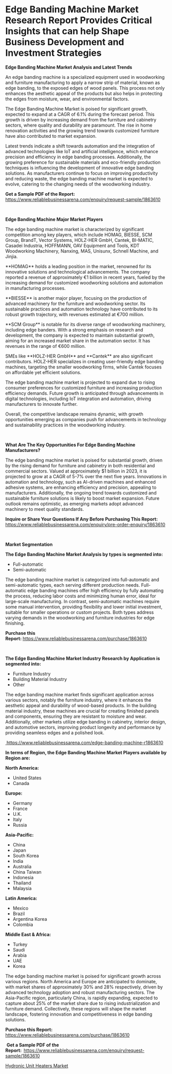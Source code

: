 <p><h1>Edge Banding Machine Market Research Report Provides Critical Insights that can help Shape Business Development and Investment Strategies</h1></p><p><strong>Edge Banding Machine Market Analysis and Latest Trends</strong></p>
<p><p>An edge banding machine is a specialized equipment used in woodworking and furniture manufacturing to apply a narrow strip of material, known as edge banding, to the exposed edges of wood panels. This process not only enhances the aesthetic appeal of the products but also helps in protecting the edges from moisture, wear, and environmental factors.</p><p>The Edge Banding Machine Market is poised for significant growth, expected to expand at a CAGR of 6.1% during the forecast period. This growth is driven by increasing demand from the furniture and cabinetry sectors, where quality and durability are paramount. The rise in home renovation activities and the growing trend towards customized furniture have also contributed to market expansion.</p><p>Latest trends indicate a shift towards automation and the integration of advanced technologies like IoT and artificial intelligence, which enhance precision and efficiency in edge banding processes. Additionally, the growing preference for sustainable materials and eco-friendly production techniques is influencing the development of innovative edge banding solutions. As manufacturers continue to focus on improving productivity and reducing waste, the edge banding machine market is expected to evolve, catering to the changing needs of the woodworking industry.</p></p>
<p><strong>Get a Sample PDF of the Report:&nbsp;</strong> <a href="https://www.reliablebusinessarena.com/enquiry/request-sample/1863610?utm_campaign=2570&utm_medium=2&utm_source=Github&utm_content=ia&utm_term=19022025&utm_id=edge-banding-machine">https://www.reliablebusinessarena.com/enquiry/request-sample/1863610</a></p>
<p>&nbsp;</p>
<p><strong>Edge Banding Machine Major Market Players</strong></p>
<p><p>The edge banding machine market is characterized by significant competition among key players, which include HOMAG, BIESSE, SCM Group, BrandT, Vector Systems, HOLZ-HER GmbH, Cantek, BI-MATIC, Casadei Industria, HOFFMANN, OAV Equipment and Tools, KDT Woodworking Machinery, Nanxing, MAS, Unisunx, Schnell Machine, and Jinjia. </p><p>**HOMAG** holds a leading position in the market, renowned for its innovative solutions and technological advancements. The company reported a revenue of approximately €1 billion in recent years, fueled by the increasing demand for customized woodworking solutions and automation in manufacturing processes.</p><p>**BIESSE** is another major player, focusing on the production of advanced machinery for the furniture and woodworking sector. Its sustainable practices and automation technology have contributed to its robust growth trajectory, with revenues estimated at €700 million. </p><p>**SCM Group** is notable for its diverse range of woodworking machinery, including edge banders. With a strong emphasis on research and development, the company is expected to maintain substantial growth, aiming for an increased market share in the automation sector. It has revenues in the range of €600 million.</p><p>SMEs like **HOLZ-HER GmbH** and **Cantek** are also significant contributors. HOLZ-HER specializes in creating user-friendly edge banding machines, targeting the smaller woodworking firms, while Cantek focuses on affordable yet efficient solutions.</p><p>The edge banding machine market is projected to expand due to rising consumer preferences for customized furniture and increasing production efficiency demands. Future growth is anticipated through advancements in digital technologies, including IoT integration and automation, driving manufacturers to innovate further.</p><p>Overall, the competitive landscape remains dynamic, with growth opportunities emerging as companies push for advancements in technology and sustainability practices in the woodworking industry.</p></p>
<p>&nbsp;</p>
<p><strong>What Are The Key Opportunities For Edge Banding Machine Manufacturers?</strong></p>
<p><p>The edge banding machine market is poised for substantial growth, driven by the rising demand for furniture and cabinetry in both residential and commercial sectors. Valued at approximately $1 billion in 2023, it is projected to grow at a CAGR of 5-7% over the next five years. Innovations in automation and technology, such as AI-driven machines and enhanced adhesive systems, are enhancing efficiency and precision, appealing to manufacturers. Additionally, the ongoing trend towards customized and sustainable furniture solutions is likely to boost market expansion. Future outlook remains optimistic, as emerging markets adopt advanced machinery to meet quality standards.</p></p>
<p><strong>Inquire or Share Your Questions If Any Before Purchasing This Report:</strong> <a href="https://www.reliablebusinessarena.com/enquiry/pre-order-enquiry/1863610?utm_campaign=2570&utm_medium=2&utm_source=Github&utm_content=ia&utm_term=19022025&utm_id=edge-banding-machine">https://www.reliablebusinessarena.com/enquiry/pre-order-enquiry/1863610</a></p>
<p>&nbsp;</p>
<p><strong>Market Segmentation</strong></p>
<p><strong>The Edge Banding Machine Market Analysis by types is segmented into:</strong></p>
<p><ul><li>Full-automatic</li><li>Semi-automatic</li></ul></p>
<p><p>The edge banding machine market is categorized into full-automatic and semi-automatic types, each serving different production needs. Full-automatic edge banding machines offer high efficiency by fully automating the process, reducing labor costs and minimizing human error, ideal for large-scale manufacturing. In contrast, semi-automatic machines require some manual intervention, providing flexibility and lower initial investment, suitable for smaller operations or custom projects. Both types address varying demands in the woodworking and furniture industries for edge finishing.</p></p>
<p><strong>Purchase this Report:&nbsp;</strong><a href="https://www.reliablebusinessarena.com/purchase/1863610?utm_campaign=2570&utm_medium=2&utm_source=Github&utm_content=ia&utm_term=19022025&utm_id=edge-banding-machine">https://www.reliablebusinessarena.com/purchase/1863610</a></p>
<p>&nbsp;</p>
<p><strong>The Edge Banding Machine Market Industry Research by Application is segmented into:</strong></p>
<p><ul><li>Furniture Industry</li><li>Building Material Industry</li><li>Other</li></ul></p>
<p><p>The edge banding machine market finds significant application across various sectors, notably the furniture industry, where it enhances the aesthetic appeal and durability of wood-based products. In the building material industry, these machines are crucial for creating finished panels and components, ensuring they are resistant to moisture and wear. Additionally, other markets utilize edge banding in cabinetry, interior design, and automotive sectors, improving product longevity and performance by providing seamless edges and a polished look.</p></p>
<p><a href="https://www.reliablebusinessarena.com/edge-banding-machine-r1863610?utm_campaign=2570&utm_medium=2&utm_source=Github&utm_content=ia&utm_term=19022025&utm_id=edge-banding-machine">&nbsp;https://www.reliablebusinessarena.com/edge-banding-machine-r1863610</a></p>
<p><strong>In terms of Region, the Edge Banding Machine Market Players available by Region are:</strong></p>
<p>
    <p> <strong> North America: </strong>
        <ul>
            <li>United States</li>
            <li>Canada</li>
        </ul>
        </p> 
    <p> <strong> Europe: </strong>
        <ul>
            <li>Germany</li>
            <li>France</li>
            <li>U.K.</li>
            <li>Italy</li>
            <li>Russia</li>
        </ul>
        </p> 
    <p> <strong> Asia-Pacific: </strong>
        <ul>
            <li>China</li>
            <li>Japan</li>
            <li>South Korea</li>
            <li>India</li>
            <li>Australia</li>
            <li>China Taiwan</li>
            <li>Indonesia</li>
            <li>Thailand</li>
            <li>Malaysia</li>
        </ul>
        </p> 
    <p> <strong> Latin America: </strong>
        <ul>
            <li>Mexico</li>
            <li>Brazil</li>
            <li>Argentina Korea</li>
            <li>Colombia</li>
        </ul>
        </p> 
    <p> <strong> Middle East & Africa: </strong>
        <ul>
            <li>Turkey</li>
            <li>Saudi</li>
            <li>Arabia</li>
            <li>UAE</li>
            <li>Korea</li>
        </ul>
    </p>
    </p>
<p><p>The edge banding machine market is poised for significant growth across various regions. North America and Europe are anticipated to dominate, with market shares of approximately 30% and 28% respectively, driven by advanced technology adoption and robust manufacturing sectors. The Asia-Pacific region, particularly China, is rapidly expanding, expected to capture about 25% of the market share due to rising industrialization and furniture demand. Collectively, these regions will shape the market landscape, fostering innovation and competitiveness in edge banding solutions.</p></p>
<p><strong>Purchase this Report: </strong><a href="https://www.reliablebusinessarena.com/purchase/1863610?utm_campaign=2570&utm_medium=2&utm_source=Github&utm_content=ia&utm_term=19022025&utm_id=edge-banding-machine">https://www.reliablebusinessarena.com/purchase/1863610</a></p>
<p>&nbsp;<strong>Get a Sample PDF of the Report:&nbsp;&nbsp;</strong><a href="https://www.reliablebusinessarena.com/enquiry/request-sample/1863610?utm_campaign=2570&utm_medium=2&utm_source=Github&utm_content=ia&utm_term=19022025&utm_id=edge-banding-machine">https://www.reliablebusinessarena.com/enquiry/request-sample/1863610</a></p>
<p><strong></strong></p>
<p><p><a href="https://github.com/kimberjam0i/Market-Research-Report-List-1/blob/main/hydronic-unit-heaters-market.md?utm_campaign=2570&utm_medium=2&utm_source=Github&utm_content=ia&utm_term=19022025&utm_id=edge-banding-machine">Hydronic Unit Heaters Market</a></p></p>